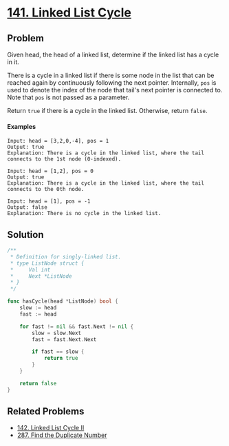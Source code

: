 # [141. Linked List Cycle](https://leetcode.com/problems/linked-list-cycle/)

## Problem

Given head, the head of a linked list, determine if the linked list has a cycle
in it.

There is a cycle in a linked list if there is some node in the list that can be
reached again by continuously following the next pointer. Internally, `pos` is
used to denote the index of the node that tail's next pointer is connected to.
Note that `pos` is not passed as a parameter.

Return `true` if there is a cycle in the linked list. Otherwise, return `false`.

#### Examples

```text
Input: head = [3,2,0,-4], pos = 1
Output: true
Explanation: There is a cycle in the linked list, where the tail connects to the 1st node (0-indexed).
```

```text
Input: head = [1,2], pos = 0
Output: true
Explanation: There is a cycle in the linked list, where the tail connects to the 0th node.
```

```text
Input: head = [1], pos = -1
Output: false
Explanation: There is no cycle in the linked list.
```

## Solution

```go
/**
 * Definition for singly-linked list.
 * type ListNode struct {
 *     Val int
 *     Next *ListNode
 * }
 */

func hasCycle(head *ListNode) bool {
    slow := head
    fast := head

    for fast != nil && fast.Next != nil {
        slow = slow.Next
        fast = fast.Next.Next

        if fast == slow {
            return true
        }
    }

    return false
}
```

## Related Problems

* [142. Linked List Cycle II](142%20-%20Linked%20List%20Cycle%20II.md)
* [287. Find the Duplicate Number](/leetcode/200%20-%20299/287%20-%20Find%20the%20Duplicate%20Number.md)